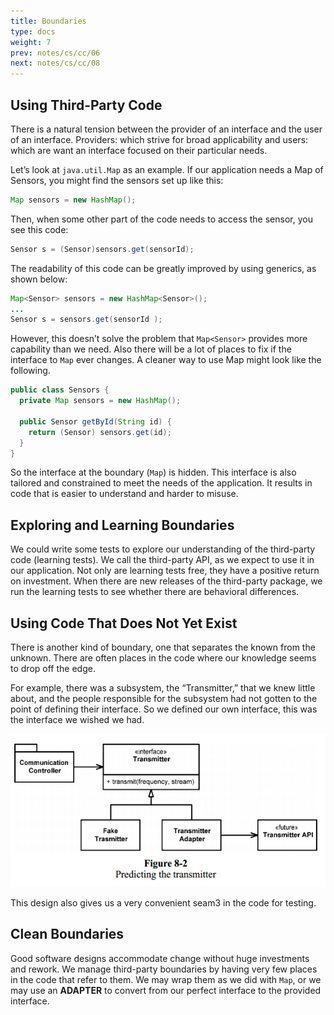 ```yaml
---
title: Boundaries
type: docs
weight: 7
prev: notes/cs/cc/06
next: notes/cs/cc/08
---
```


## Using Third-Party Code

There is a natural tension between the provider of an interface and the user of an interface. Providers: which strive for broad applicability and users: which are want an interface focused on their particular needs.

Let’s look at `java.util.Map` as an example. If our application needs a Map of Sensors, you might find the sensors set up like this:

```java
Map sensors = new HashMap();
```

Then, when some other part of the code needs to access the sensor, you see this code:

```java
Sensor s = (Sensor)sensors.get(sensorId);
```

The readability of this code can be greatly improved by using generics, as shown below:

```java
Map<Sensor> sensors = new HashMap<Sensor>();
...
Sensor s = sensors.get(sensorId );
```

However, this doesn’t solve the problem that `Map<Sensor>` provides more capability than we need. Also there will be a lot of places to fix if the interface to `Map` ever changes. A cleaner way to use Map might look like the following.

```java
public class Sensors {
  private Map sensors = new HashMap();

  public Sensor getById(String id) {
    return (Sensor) sensors.get(id);
  }
}
```

So the interface at the boundary (`Map`) is hidden. This interface is also tailored and constrained to meet the needs of the application. It results in code that is easier to understand and harder to misuse.

## Exploring and Learning Boundaries

We could write some tests to explore our understanding of the third-party code (learning tests). We call the third-party API, as we expect to use it in our application. Not only are learning tests free, they have a positive return on investment. When there are new releases of the third-party package, we run the learning tests to see whether there are behavioral differences.

## Using Code That Does Not Yet Exist

There is another kind of boundary, one that separates the known from the unknown. There are often places in the code where our knowledge seems to drop off the edge.

For example, there was a subsystem, the “Transmitter,” that we knew little about, and the people responsible for the subsystem had not gotten to the point of defining their interface. So we defined our own interface, this was the interface we wished we had.

![Adapter Interface](./assets/adapter_interface.png)

This design also gives us a very convenient seam3 in the code for testing.

## Clean Boundaries

Good software designs accommodate change without huge investments and rework. We manage third-party boundaries by having very few places in the code that refer to them. We may wrap them as we did with `Map`, or we may use an **ADAPTER** to convert from our perfect interface to the provided interface.
